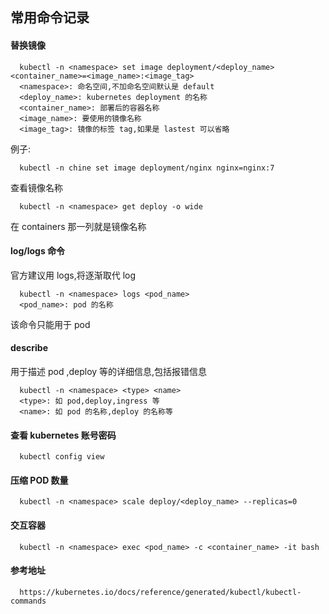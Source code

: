 ## 常用命令记录

#### 替换镜像
```
  kubectl -n <namespace> set image deployment/<deploy_name> <container_name>=<image_name>:<image_tag>
  <namespace>: 命名空间,不加命名空间默认是 default
  <deploy_name>: kubernetes deployment 的名称
  <container_name>: 部署后的容器名称
  <image_name>: 要使用的镜像名称
  <image_tag>: 镜像的标签 tag,如果是 lastest 可以省略
```
例子:
```
  kubectl -n chine set image deployment/nginx nginx=nginx:7
```
查看镜像名称
```
  kubectl -n <namespace> get deploy -o wide
```
在 containers 那一列就是镜像名称

#### log/logs 命令
官方建议用 logs,将逐渐取代 log
```
  kubectl -n <namespace> logs <pod_name>
  <pod_name>: pod 的名称
```
该命令只能用于 pod

#### describe
用于描述 pod ,deploy 等的详细信息,包括报错信息
```
  kubectl -n <namespace> <type> <name>
  <type>: 如 pod,deploy,ingress 等
  <name>: 如 pod 的名称,deploy 的名称等
```

#### 查看 kubernetes 账号密码
```
  kubectl config view
```

#### 压缩 POD 数量
```
  kubectl -n <namespace> scale deploy/<deploy_name> --replicas=0
```

#### 交互容器
```
  kubectl -n <namespace> exec <pod_name> -c <container_name> -it bash
```

#### 参考地址
```
  https://kubernetes.io/docs/reference/generated/kubectl/kubectl-commands
```
